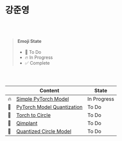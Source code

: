 # 강준영

<br/><br/>

> #### Emoji State
>
> - :seedling: To Do
> - :fire: In Progress
> - :white_check_mark: Complete

<br /><br />

|            | Content                        | State       |
| ---------- | ------------------------------ | ----------- |
| :fire:     | [Simple PyTorch Model]()       | In Progress |
| :seedling: | [PyTorch Model Quantization]() | To Do       |
| :seedling: | [Torch to Circle]()            | To Do       |
| :seedling: | [Qimplant]()                   | To Do       |
| :seedling: | [Quantized Circle Model]()     | To Do       |



